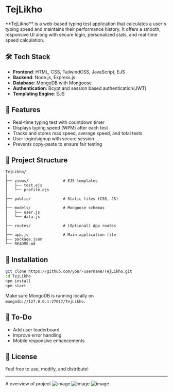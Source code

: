 <h1>TejLikho</h1>
**TejLikho** is a web-based typing test application that calculates a user's typing speed and maintains their performance history. It offers a smooth, responsive UI along with secure login, personalized stats, and real-time speed calculation.

## 🛠️ Tech Stack

- **Frontend**: HTML, CSS, TailwindCSS, JavaScript, EJS
- **Backend**: Node.js, Express.js
- **Database**: MongoDB with Mongoose
- **Authentication**: Bcypt and session based authentication(JWT).
- **Templating Engine**: EJS

## 🚀 Features

- Real-time typing test with countdown timer  
- Displays typing speed (WPM) after each test  
- Tracks and stores max speed, average speed, and total tests  
- User login/signup with secure session  
- Prevents copy-paste to ensure fair testing  

## 📂 Project Structure

```
TejLikho/
│
├── views/               # EJS templates
│   ├── test.ejs
│   └── profile.ejs
│
├── public/              # Static files (CSS, JS)
│
├── models/              # Mongoose schemas
│   ├── user.js
│   └── data.js
│
├── routes/              # (Optional) App routes
│
├── app.js               # Main application file
├── package.json
└── README.md

````

## 🔧 Installation

```bash
git clone https://github.com/your-username/TejLikho.git
cd TejLikho
npm install
npm start
````

Make sure MongoDB is running locally on `mongodb://127.0.0.1:27017/TejLikho`.

## 📌 To-Do

* Add user leaderboard
* Improve error handling
* Mobile responsive enhancements

## 📃 License
Feel free to use, modify, and distribute!

---

A overview of project 
![image](https://github.com/user-attachments/assets/9653e063-482f-495f-a76b-a9a8cffae375)
![image](https://github.com/user-attachments/assets/bc0fd30c-a864-46c0-be9b-c8fedaea7e44)
![image](https://github.com/user-attachments/assets/c9812b0f-d02d-4cb6-941d-6a61893ad1e4)

